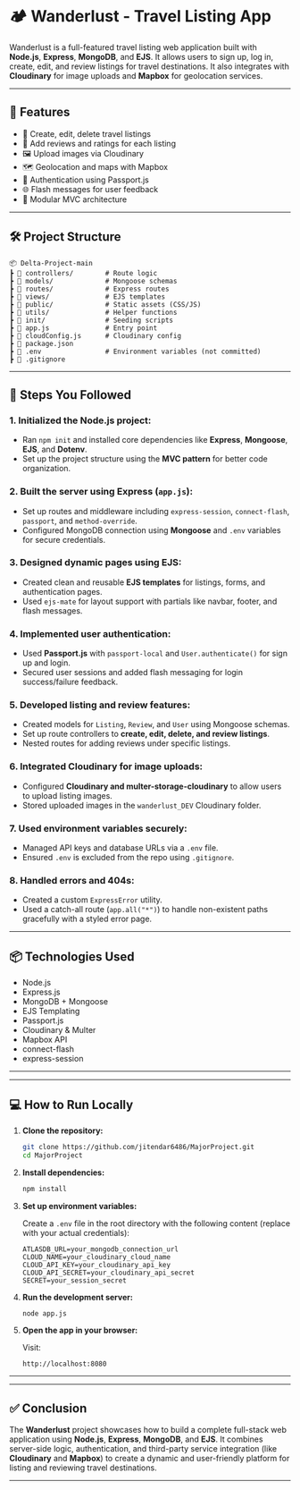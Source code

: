 # 🏕️ Wanderlust - Travel Listing App

Wanderlust is a full-featured travel listing web application built with **Node.js**, **Express**, **MongoDB**, and **EJS**. It allows users to sign up, log in, create, edit, and review listings for travel destinations. It also integrates with **Cloudinary** for image uploads and **Mapbox** for geolocation services.

---

## 🚀 Features

- 🧭 Create, edit, delete travel listings
- 💬 Add reviews and ratings for each listing
- 🖼️ Upload images via Cloudinary
- 🗺️ Geolocation and maps with Mapbox
- 🔐 Authentication using Passport.js
- 🌐 Flash messages for user feedback
- 🧱 Modular MVC architecture

---

## 🛠️ Project Structure

```
📦 Delta-Project-main
┣ 📂 controllers/        # Route logic
┣ 📂 models/             # Mongoose schemas
┣ 📂 routes/             # Express routes
┣ 📂 views/              # EJS templates
┣ 📂 public/             # Static assets (CSS/JS)
┣ 📂 utils/              # Helper functions
┣ 📂 init/               # Seeding scripts
┣ 📄 app.js              # Entry point
┣ 📄 cloudConfig.js      # Cloudinary config
┣ 📄 package.json
┣ 📄 .env                # Environment variables (not committed)
┣ 📄 .gitignore
```





---

## 📌 Steps You Followed

### 1. Initialized the Node.js project:

* Ran `npm init` and installed core dependencies like **Express**, **Mongoose**, **EJS**, and **Dotenv**.
* Set up the project structure using the **MVC pattern** for better code organization.

### 2. Built the server using Express (`app.js`):

* Set up routes and middleware including `express-session`, `connect-flash`, `passport`, and `method-override`.
* Configured MongoDB connection using **Mongoose** and `.env` variables for secure credentials.

### 3. Designed dynamic pages using EJS:

* Created clean and reusable **EJS templates** for listings, forms, and authentication pages.
* Used `ejs-mate` for layout support with partials like navbar, footer, and flash messages.

### 4. Implemented user authentication:

* Used **Passport.js** with `passport-local` and `User.authenticate()` for sign up and login.
* Secured user sessions and added flash messaging for login success/failure feedback.

### 5. Developed listing and review features:

* Created models for `Listing`, `Review`, and `User` using Mongoose schemas.
* Set up route controllers to **create, edit, delete, and review listings**.
* Nested routes for adding reviews under specific listings.

### 6. Integrated Cloudinary for image uploads:

* Configured **Cloudinary and multer-storage-cloudinary** to allow users to upload listing images.
* Stored uploaded images in the `wanderlust_DEV` Cloudinary folder.

### 7. Used environment variables securely:

* Managed API keys and database URLs via a `.env` file.
* Ensured `.env` is excluded from the repo using `.gitignore`.

### 8. Handled errors and 404s:

* Created a custom `ExpressError` utility.
* Used a catch-all route (`app.all("*")`) to handle non-existent paths gracefully with a styled error page.

---
## 📦 Technologies Used

- Node.js  
- Express.js  
- MongoDB + Mongoose  
- EJS Templating  
- Passport.js  
- Cloudinary & Multer  
- Mapbox API  
- connect-flash  
- express-session  

---



---

## 💻 How to Run Locally

1. **Clone the repository:**

   ```bash
   git clone https://github.com/jitendar6486/MajorProject.git
   cd MajorProject
   ```

2. **Install dependencies:**

   ```bash
   npm install
   ```

3. **Set up environment variables:**

   Create a `.env` file in the root directory with the following content (replace with your actual credentials):

   ```env
   ATLASDB_URL=your_mongodb_connection_url
   CLOUD_NAME=your_cloudinary_cloud_name
   CLOUD_API_KEY=your_cloudinary_api_key
   CLOUD_API_SECRET=your_cloudinary_api_secret
   SECRET=your_session_secret
   ```

4. **Run the development server:**

   ```bash
   node app.js
   ```

5. **Open the app in your browser:**

   Visit:

   ```
   http://localhost:8080
   ```

---

---

## ✅ Conclusion

The **Wanderlust** project showcases how to build a complete full-stack web application using **Node.js**, **Express**, **MongoDB**, and **EJS**. It combines server-side logic, authentication, and third-party service integration (like **Cloudinary** and **Mapbox**) to create a dynamic and user-friendly platform for listing and reviewing travel destinations.



---




